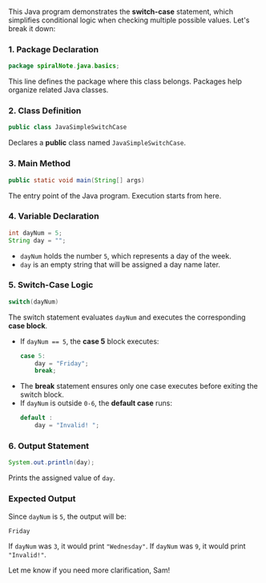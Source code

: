 This Java program demonstrates the **switch-case** statement, which simplifies conditional logic when checking multiple possible values. Let's break it down:

### **1. Package Declaration**

```java
package spiralNote.java.basics;
```
This line defines the package where this class belongs. Packages help organize related Java classes.

### **2. Class Definition**
```java
public class JavaSimpleSwitchCase
```
Declares a **public** class named `JavaSimpleSwitchCase`.

### **3. Main Method**
```java
public static void main(String[] args)
```
The entry point of the Java program. Execution starts from here.

### **4. Variable Declaration**
```java
int dayNum = 5;
String day = "";
```
- `dayNum` holds the number `5`, which represents a day of the week.
- `day` is an empty string that will be assigned a day name later.

### **5. Switch-Case Logic**
```java
switch(dayNum)
```
The switch statement evaluates `dayNum` and executes the corresponding **case block**.

- If `dayNum == 5`, the **case 5** block executes:
  ```java
  case 5:
      day = "Friday";
      break;
  ```
- The **break** statement ensures only one case executes before exiting the switch block.
- If `dayNum` is outside `0-6`, the **default case** runs:
  ```java
  default :
      day = "Invalid! ";
  ```

### **6. Output Statement**
```java
System.out.println(day);
```
Prints the assigned value of `day`.

### **Expected Output**
Since `dayNum` is `5`, the output will be:
```
Friday
```
If `dayNum` was `3`, it would print `"Wednesday"`. If `dayNum` was `9`, it would print `"Invalid!"`.

Let me know if you need more clarification, Sam!